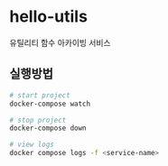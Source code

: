 # hello-utils
유틸리티 함수 아카이빙 서비스

## 실행방법

```sh
# start project
docker-compose watch

# stop project
docker-compose down

# view logs
docker compose logs -f <service-name>
```